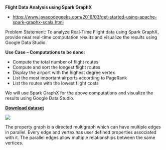 **Flight Data Analysis using Spark GraphX**

* https://www.javacodegeeks.com/2016/03/get-started-using-apache-spark-graphx-scala.html

Problem Statement: To analyze Real-Time Flight data using Spark GraphX, provide near real-time computation results and visualize the results using Google Data Studio.

**Use Case – Computations to be done:**

* Compute the total number of flight routes
* Compute and sort the longest flight routes
* Display the airport with the highest degree vertex
* List the most important airports according to PageRank
* List the routes with the lowest flight costs

We will use Spark GraphX for the above computations and visualize the results using Google Data Studio.

**[Download dataset](https://drive.google.com/file/d/0B7Yoht-ttAeuaWdGZkRsSkVkN00/view)**


![](https://cdn.edureka.co/blog/wp-content/uploads/2017/05/Flow-Diagram-Spark-GraphX-Edureka.gif)


The property graph is a directed multigraph which can have multiple edges in parallel. Every edge and vertex has user defined properties associated with it. The parallel edges allow multiple relationships between the same vertices.
